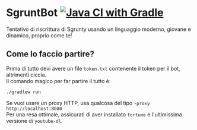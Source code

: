 # SgruntBot [![Java CI with Gradle](https://github.com/ggiambo/SgruntBot/actions/workflows/gradle.yml/badge.svg)](https://github.com/ggiambo/SgruntBot/actions/workflows/gradle.yml)
Tentativo di riscrittura di Sgrunty usando un linguaggio moderno, giovane e dinamico, proprio come te!
## Come lo faccio partire?
Prima di tutto devi avere un file `token.txt` contenente il token per il bot, altrimenti ciccia.\
Il comando magico per far partire il tutto è:
```
./gradlew run
```

Se vuoi usare un proxy HTTP, usa qualcosa del tipo `-proxy http://localhost:8080`\
Per una resa ottimale, assicurati di aver installato `fortune` e l'ultimissima versione di `youtube-dl`.
